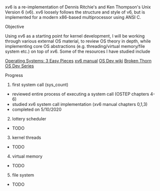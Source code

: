xv6 is a re-implementation of Dennis Ritchie's and Ken Thompson's Unix
Version 6 (v6).  xv6 loosely follows the structure and style of v6,
but is implemented for a modern x86-based multiprocessor using ANSI C.

Objective

Using xv6 as a starting point for kernel development, I will be working
through various external OS material, to review OS theory in depth, while
implementing core OS abstractions (e.g. threading/virtual memory/file system
etc.) on top of xv6. Some of the resources I have studied include

[Operating Systems: 3 Easy Pieces](http://pages.cs.wisc.edu/~remzi/OSTEP/)
[xv6 manual](https://pdos.csail.mit.edu/6.828/2014/xv6/book-rev8.pdf)
[OS Dev wiki](https://wiki.osdev.org/Expanded_Main_Page)
[Broken Thorn OS Dev Series](http://www.brokenthorn.com/Resources/OSDevIndex.html)

Progress

1. first system call (sys_count)

  * reviewed entire process of executing a system call (OSTEP chapters 4-6)
  * studied xv6 system call implementation (xv6 manual chapters 0,1,3)
  * completed on 5/10/2020

2. lottery scheduler

  * TODO

3. kernel threads

  * TODO

4. virtual memory

  * TODO

5. file system

  * TODO

